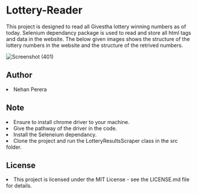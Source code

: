 # Lottery-Reader
This project is designed to read all Givestha lottery winning numbers as of today. Selenium dependancy package is used to read and store all html tags and data in the website. The below given images shows the structure of the lottery numbers in the website and the structure of the retrived numbers.

![Screenshot (401)](https://github.com/NehanMP/Lottery-Reader/assets/148346345/f91cc534-9b9d-401b-aacf-0f02b0a535bc)

## Author
<li>Nehan Perera</li>

## Note 
<li>Ensure to install chrome driver to your machine.</li>
<li>Give the pathway of the driver in the code.</li>
<li>Install the Seleneium dependancy.</li>
<li>Clone the project and run the LotteryResultsScraper class in the src folder.</li>

## License
<li>This project is licensed under the MIT License - see the LICENSE.md file for details.</li>
